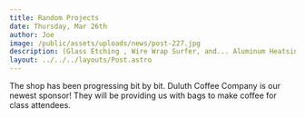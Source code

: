 ```yaml
---
title: Random Projects
date: Thursday, Mar 26th
author: Joe
image: /public/assets/uploads/news/post-227.jpg
description: (Glass Etching , Wire Wrap Surfer, and... Aluminum Heatsink Monster.)
layout: ../../../layouts/Post.astro
---
```


The shop has been progressing bit by bit.  Duluth Coffee Company is our newest sponsor!  They will be providing us with bags to make coffee for class attendees.

